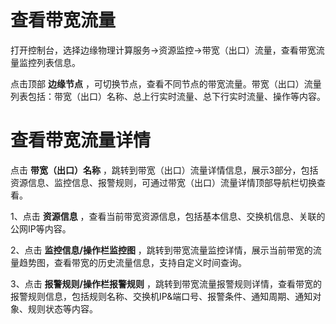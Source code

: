 # 查看带宽流量

打开控制台，选择边缘物理计算服务->资源监控->带宽（出口）流量，查看带宽流量监控列表信息。</br>

点击顶部 **边缘节点** ，可切换节点，查看不同节点的带宽流量。带宽（出口）流量列表包括：带宽（出口）名称、总上行实时流量、总下行实时流量、操作等内容。

# 查看带宽流量详情
点击 **带宽（出口）名称** ，跳转到带宽（出口）流量详情信息，展示3部分，包括资源信息、监控信息、报警规则，可通过带宽（出口）流量详情顶部导航栏切换查看。</br>


1、点击 **资源信息** ，查看当前带宽资源信息，包括基本信息、交换机信息、关联的公网IP等内容。</br>

2、点击 **监控信息/操作栏监控图** ，跳转到带宽流量监控详情，展示当前带宽的流量趋势图，查看带宽的历史流量信息，支持自定义时间查询。</br>

3、点击 **报警规则/操作栏报警规则** ，跳转到带宽流量报警规则详情，查看带宽的报警规则信息，包括规则名称、交换机IP&端口号、报警条件、通知周期、通知对象、规则状态等内容。
